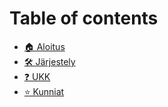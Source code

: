 # Table of contents

* [🏠 Aloitus](README.md)
* [🛠️ Järjestely](setting-up.md)
* [❓ UKK](faq.md)
* [⭐ Kunniat](kunniat.md)
